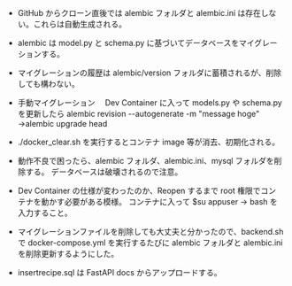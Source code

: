 - GitHub からクローン直後では alembic フォルダと alembic.ini は存在しない。これらは自動生成される。
- alembic は model.py と schema.py に基づいてデータベースをマイグレーションする。
- マイグレーションの履歴は alembic/version フォルダに蓄積されるが、削除しても構わない。
- 手動マイグレーション　 Dev Container に入って models.py や schema.py を更新したら
  alembic revision --autogenerate -m "message hoge" →alembic upgrade head

- ./docker_clear.sh を実行するとコンテナ image 等が消去、初期化される。

- 動作不良で困ったら、alembic フォルダ、alembic.ini、mysql フォルダを削除する。
  データベースは破壊されるので注意。

- Dev Container の仕様が変わったのか、Reopen するまで root 権限でコンテナを動かす必要がある模様。
  コンテナに入って $su appuser -> bash を入力すること。

- マイグレーションファイルを削除しても大丈夫と分かったので、backend.sh で docker-compose.yml を実行するたびに
  alembic フォルダと alembic.ini を削除更新するようにした。
- insertrecipe.sql は FastAPI docs からアップロードする。
